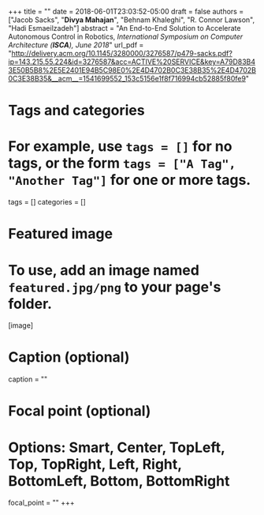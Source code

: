 +++
title = ""
date = 2018-06-01T23:03:52-05:00
draft = false
authors = ["Jacob Sacks", "**Divya Mahajan**", "Behnam Khaleghi", "R. Connor Lawson", "Hadi Esmaeilzadeh"]
abstract = "An End-to-End Solution to Accelerate Autonomous Control in Robotics, *International Symposium on Computer Architecture (**ISCA**), June 2018*"
url_pdf = "http://delivery.acm.org/10.1145/3280000/3276587/p479-sacks.pdf?ip=143.215.55.224&id=3276587&acc=ACTIVE%20SERVICE&key=A79D83B43E50B5B8%2E5E2401E94B5C98E0%2E4D4702B0C3E38B35%2E4D4702B0C3E38B35&__acm__=1541699552_153c5156e1f8f716994cb52885f80fe9"

# Tags and categories
# For example, use `tags = []` for no tags, or the form `tags = ["A Tag", "Another Tag"]` for one or more tags.
tags = []
categories = []

# Featured image
# To use, add an image named `featured.jpg/png` to your page's folder. 
[image]
  # Caption (optional)
 caption = ""

  # Focal point (optional)
  # Options: Smart, Center, TopLeft, Top, TopRight, Left, Right, BottomLeft, Bottom, BottomRight
  focal_point = ""
+++
